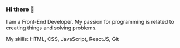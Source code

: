 ### Hi there 👋

I am a Front-End Developer. My passion for programming is related to creating things and solving problems.

My skills: HTML, CSS, JavaScript, ReactJS, Git
